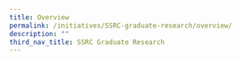```yaml
---
title: Overview
permalink: /initiatives/SSRC-graduate-research/overview/
description: ""
third_nav_title: SSRC Graduate Research
---
```

